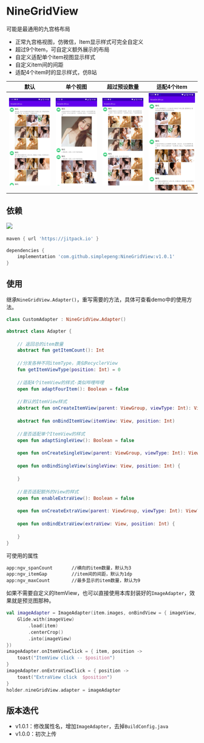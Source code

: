 # NineGridView

可能是最通用的九宫格布局

* 正常九宫格视图，仿微信，Item显示样式可完全自定义
* 超过9个Item，可自定义额外展示的布局
* 自定义适配单个item视图显示样式
* 自定义item间的间距
* 适配4个item时的显示样式，仿B站

| 默认                 | 单个视图             | 超过预设数量         | 适配4个item          |
| -------------------- | -------------------- | -------------------- | -------------------- |
| ![](files/img_1.jpg) | ![](files/img_2.jpg) | ![](files/img_3.jpg) | ![](files/img_4.jpg) |

## 依赖

[![](https://jitpack.io/v/simplepeng/NineGridView.svg)](https://jitpack.io/#simplepeng/NineGridView)

```groovy
maven { url 'https://jitpack.io' }
```

```groovy
dependencies {
    implementation 'com.github.simplepeng:NineGridView:v1.0.1'
}
```

## 使用

继承`NineGridView.Adapter()`，重写需要的方法，具体可查看demo中的使用方法。

```kotlin
class CustomAdapter : NineGridView.Adapter()
```

```kotlin
abstract class Adapter {

    // 返回总的item数量
    abstract fun getItemCount(): Int

    //分发各种不同itemType，类似RecyclerView
    fun getItemViewType(position: Int) = 0

    //适配4个itemView的样式-类似哔哩哔哩
    open fun adaptFourItem(): Boolean = false

    //默认的ItemView样式
    abstract fun onCreateItemView(parent: ViewGroup, viewType: Int): View

    abstract fun onBindItemView(itemView: View, position: Int)

    //是否适配单个ItemView的样式
    open fun adaptSingleView(): Boolean = false

    open fun onCreateSingleView(parent: ViewGroup, viewType: Int): View? = null

    open fun onBindSingleView(singleView: View, position: Int) {

    }

    //是否适配额外的View的样式
    open fun enableExtraView(): Boolean = false

    open fun onCreateExtraView(parent: ViewGroup, viewType: Int): View? = null

    open fun onBindExtraView(extraView: View, position: Int) {

    }
}
```

可使用的属性

```xml
app:ngv_spanCount		//横向的item数量，默认为3
app:ngv_itemGap			//item间的间距，默认为1dp
app:ngv_maxCount		//最多显示的item数量，默认为9
```

如果不需要自定义的ItemView，也可以直接使用本库封装好的`ImageAdapter`，效果就是预览图那种。

```kotlin
val imageAdapter = ImageAdapter(item.images, onBindView = { imageView, item, position ->
    Glide.with(imageView)
        .load(item)
        .centerCrop()
        .into(imageView)
})
imageAdapter.onItemViewClick = { item, position ->
    toast("ItemView click -- $position")
}
imageAdapter.onExtraViewClick = { position ->
    toast("ExtraView click  $position")
}
holder.nineGridView.adapter = imageAdapter
```

## 版本迭代

* v1.0.1：修改属性名，增加`ImageAdapter`，去掉`BuildConfig.java`
* v1.0.0：初次上传

